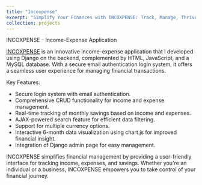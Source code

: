 ```yaml
---
title: "Incoxpense"
excerpt: "Simplify Your Finances with INCOXPENSE: Track, Manage, Thrive.<br/><img src='/images/500x300.png'>"
collection: projects
---
```


INCOXPENSE - Income-Expense Application

[INCOXPENSE](https://github.com/ARKAPRABHA-SANYAL/incoxpense) is an innovative income-expense application that I developed using Django on the backend, complemented by HTML, JavaScript, and a MySQL database. With a secure email authentication login system, it offers a seamless user experience for managing financial transactions.

Key Features:
- Secure login system with email authentication.
- Comprehensive CRUD functionality for income and expense management.
- Real-time tracking of monthly savings based on income and expenses.
- AJAX-powered search feature for efficient data filtering.
- Support for multiple currency options.
- Interactive 6-month data visualization using chart.js for improved financial insight.
- Integration of Django admin page for easy management.

INCOXPENSE simplifies financial management by providing a user-friendly interface for tracking income, expenses, and savings. Whether you're an individual or a business, INCOXPENSE empowers you to take control of your financial journey.
